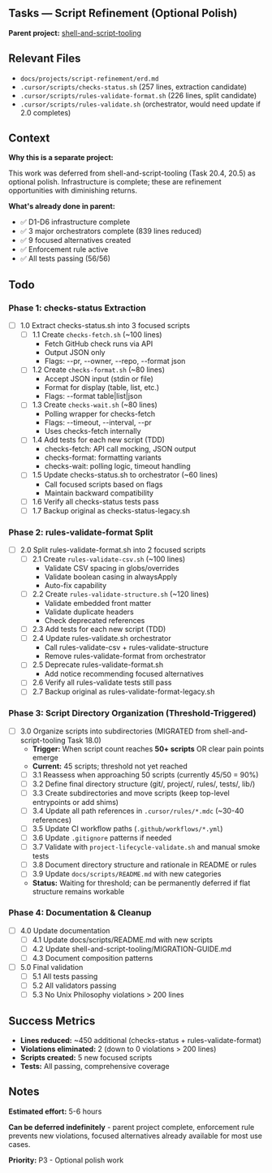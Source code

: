## Tasks — Script Refinement (Optional Polish)

**Parent project:** [shell-and-script-tooling](../_archived/2025/shell-and-script-tooling/erd.md)

## Relevant Files

- `docs/projects/script-refinement/erd.md`
- `.cursor/scripts/checks-status.sh` (257 lines, extraction candidate)
- `.cursor/scripts/rules-validate-format.sh` (226 lines, split candidate)
- `.cursor/scripts/rules-validate.sh` (orchestrator, would need update if 2.0 completes)

## Context

**Why this is a separate project:**

This work was deferred from shell-and-script-tooling (Task 20.4, 20.5) as optional polish. Infrastructure is complete; these are refinement opportunities with diminishing returns.

**What's already done in parent:**

- ✅ D1-D6 infrastructure complete
- ✅ 3 major orchestrators complete (839 lines reduced)
- ✅ 9 focused alternatives created
- ✅ Enforcement rule active
- ✅ All tests passing (56/56)

## Todo

### Phase 1: checks-status Extraction

- [ ] 1.0 Extract checks-status.sh into 3 focused scripts
  - [ ] 1.1 Create `checks-fetch.sh` (~100 lines)
    - Fetch GitHub check runs via API
    - Output JSON only
    - Flags: --pr, --owner, --repo, --format json
  - [ ] 1.2 Create `checks-format.sh` (~80 lines)
    - Accept JSON input (stdin or file)
    - Format for display (table, list, etc.)
    - Flags: --format table|list|json
  - [ ] 1.3 Create `checks-wait.sh` (~80 lines)
    - Polling wrapper for checks-fetch
    - Flags: --timeout, --interval, --pr
    - Uses checks-fetch internally
  - [ ] 1.4 Add tests for each new script (TDD)
    - checks-fetch: API call mocking, JSON output
    - checks-format: formatting variants
    - checks-wait: polling logic, timeout handling
  - [ ] 1.5 Update checks-status.sh to orchestrator (~60 lines)
    - Call focused scripts based on flags
    - Maintain backward compatibility
  - [ ] 1.6 Verify all checks-status tests pass
  - [ ] 1.7 Backup original as checks-status-legacy.sh

### Phase 2: rules-validate-format Split

- [ ] 2.0 Split rules-validate-format.sh into 2 focused scripts
  - [ ] 2.1 Create `rules-validate-csv.sh` (~100 lines)
    - Validate CSV spacing in globs/overrides
    - Validate boolean casing in alwaysApply
    - Auto-fix capability
  - [ ] 2.2 Create `rules-validate-structure.sh` (~120 lines)
    - Validate embedded front matter
    - Validate duplicate headers
    - Check deprecated references
  - [ ] 2.3 Add tests for each new script (TDD)
  - [ ] 2.4 Update rules-validate.sh orchestrator
    - Call rules-validate-csv + rules-validate-structure
    - Remove rules-validate-format from orchestrator
  - [ ] 2.5 Deprecate rules-validate-format.sh
    - Add notice recommending focused alternatives
  - [ ] 2.6 Verify all rules-validate tests still pass
  - [ ] 2.7 Backup original as rules-validate-format-legacy.sh

### Phase 3: Script Directory Organization (Threshold-Triggered)

- [ ] 3.0 Organize scripts into subdirectories (MIGRATED from shell-and-script-tooling Task 18.0)
  - **Trigger:** When script count reaches **50+ scripts** OR clear pain points emerge
  - **Current:** 45 scripts; threshold not yet reached
  - [ ] 3.1 Reassess when approaching 50 scripts (currently 45/50 = 90%)
  - [ ] 3.2 Define final directory structure (git/, project/, rules/, tests/, lib/)
  - [ ] 3.3 Create subdirectories and move scripts (keep top-level entrypoints or add shims)
  - [ ] 3.4 Update all path references in `.cursor/rules/*.mdc` (~30-40 references)
  - [ ] 3.5 Update CI workflow paths (`.github/workflows/*.yml`)
  - [ ] 3.6 Update `.gitignore` patterns if needed
  - [ ] 3.7 Validate with `project-lifecycle-validate.sh` and manual smoke tests
  - [ ] 3.8 Document directory structure and rationale in README or rules
  - [ ] 3.9 Update `docs/scripts/README.md` with new categories
  - **Status:** Waiting for threshold; can be permanently deferred if flat structure remains workable

### Phase 4: Documentation & Cleanup

- [ ] 4.0 Update documentation
  - [ ] 4.1 Update docs/scripts/README.md with new scripts
  - [ ] 4.2 Update shell-and-script-tooling/MIGRATION-GUIDE.md
  - [ ] 4.3 Document composition patterns
- [ ] 5.0 Final validation
  - [ ] 5.1 All tests passing
  - [ ] 5.2 All validators passing
  - [ ] 5.3 No Unix Philosophy violations > 200 lines

## Success Metrics

- **Lines reduced:** ~450 additional (checks-status + rules-validate-format)
- **Violations eliminated:** 2 (down to 0 violations > 200 lines)
- **Scripts created:** 5 new focused scripts
- **Tests:** All passing, comprehensive coverage

## Notes

**Estimated effort:** 5-6 hours

**Can be deferred indefinitely** - parent project complete, enforcement rule prevents new violations, focused alternatives already available for most use cases.

**Priority:** P3 - Optional polish work
